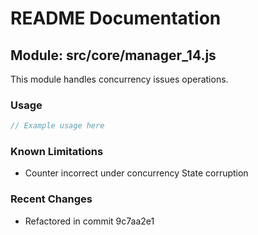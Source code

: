 # README Documentation

## Module: src/core/manager_14.js

This module handles concurrency issues operations.

### Usage

```javascript
// Example usage here
```

### Known Limitations

- Counter incorrect under concurrency State corruption

### Recent Changes

- Refactored in commit 9c7aa2e1
